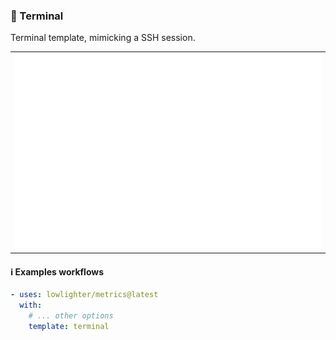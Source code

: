 ### 📙 Terminal

Terminal template, mimicking a SSH session.

<table>
  <td>
    <img src="https://github.com/lowlighter/lowlighter/blob/master/metrics.terminal.svg">
  </td>
</table>

#### ℹ️ Examples workflows

```yaml
- uses: lowlighter/metrics@latest
  with:
    # ... other options
    template: terminal
```
